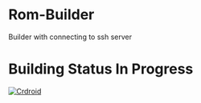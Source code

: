 # Rom-Builder

Builder with connecting to ssh server

# Building Status In Progress
[![Crdroid](https://github.com/NFS86/Rom-Builder/actions/workflows/crdroid.yml/badge.svg)](https://github.com/NFS86/Rom-Builder/actions/workflows/crdroid.yml)
